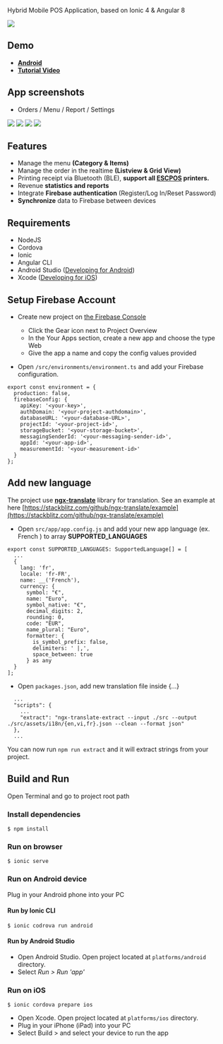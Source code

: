 Hybrid Mobile POS Application, based on Ionic 4 & Angular 8

![](assets/img/app-banner.png)

## Demo

- [**Android**](assets/Ionic-PoS-App.apk)
- [**Tutorial Video**](https://www.youtube.com/watch?v=mTEK_snO4T8)

## App screenshots

- Orders / Menu / Report / Settings

![](assets/img/screen-order.gif) ![](assets/img/screen-food.gif) ![](assets/img/screen-report.png) ![](assets/img/screen-setting.gif)

## Features

- Manage the menu **(Category & Items)**
- Manage the order in the realtime **(Listview & Grid View)**
- Printing receipt via Bluetooth (BLE), **support all [ESCPOS](https://en.wikipedia.org/wiki/ESC/P) printers.**
- Revenue **statistics and reports**
- Integrate **Firebase authentication** (Register/Log In/Reset Password)
- **Synchronize** data to Firebase between devices

## Requirements

- NodeJS
- Cordova
- Ionic
- Angular CLI
- Android Studio ([Developing for Android](https://ionicframework.com/docs/developing/android))
- Xcode ([Developing for iOS](https://ionicframework.com/docs/developing/ios))

## Setup Firebase Account

- Create new project on [the Firebase Console](https://console.firebase.google.com/)

  + Click the Gear icon next to Project Overview
  + In the Your Apps section, create a new app and choose the type Web
  + Give the app a name and copy the config values provided

- Open `/src/environments/environment.ts` and add your Firebase configuration.

```
export const environment = {
  production: false,
  firebaseConfig: {
    apiKey: '<your-key>',
    authDomain: '<your-project-authdomain>',
    databaseURL: '<your-database-URL>',
    projectId: '<your-project-id>',
    storageBucket: '<your-storage-bucket>',
    messagingSenderId: '<your-messaging-sender-id>',
    appId: '<your-app-id>',
    measurementId: '<your-measurement-id>'
  }
};
```

## Add new language

The project use [**ngx-translate**](https://github.com/ngx-translate/core) library for translation.
See an example at here [https://stackblitz.com/github/ngx-translate/example](https://stackblitz.com/github/ngx-translate/example)

- Open `src/app/app.config.js` and add your new app language (ex. French ) to array **SUPPORTED_LANGUAGES**

```
export const SUPPORTED_LANGUAGES: SupportedLanguage[] = [
  ...
  {
    lang: 'fr',
    locale: 'fr-FR',
    name: __('French'),
    currency: {
      symbol: "€",
      name: "Euro",
      symbol_native: "€",
      decimal_digits: 2,
      rounding: 0,
      code: "EUR",
      name_plural: "Euro",
      formatter: {
        is_symbol_prefix: false,
        delimiters: ' |,',
        space_between: true
      } as any
  }
];
```

- Open `packages.json`, add new translation file inside {...}

```
  ...
  "scripts": {
    ...
    "extract": "ngx-translate-extract --input ./src --output ./src/assets/i18n/{en,vi,fr}.json --clean --format json"
  },
  ...
```

You can now run `npm run extract` and it will extract strings from your project.

## Build and Run

Open Terminal and go to project root path

### Install dependencies

```
$ npm install
```

### Run on browser

```
$ ionic serve
```

### Run on Android device

Plug in your Android phone into your PC

#### Run by Ionic CLI

```
$ ionic codrova run android
```

#### Run by Android Studio

- Open Android Studio. Open project located at `platforms/android` directory.
- Select _Run > Run 'app'_

### Run on iOS

```
$ ionic cordova prepare ios
```

- Open Xcode. Open project located at `platforms/ios` directory.
- Plug in your iPhone (iPad) into your PC
- Select Build > and select your device to run the app